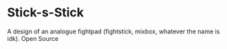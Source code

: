 # Stick-s-Stick
A design of an analogue fightpad (fightstick, mixbox, whatever the name is idk). Open Source
